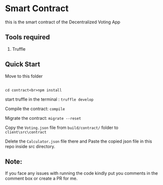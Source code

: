 # Smart Contract

this is the smart contract of the Decentralized Voting App

## Tools required

1. Truffle 

## Quick Start

Move to this folder

<br>`cd contract<br>npm install`

start truffle in the terminal : `truffle develop`

Compile the contract: `compile`

Migrate the contract: `migrate --reset`

Copy the `Voting.json` file from `build/contract/` folder to `client\src\contract`

Delete the `Calculator.json` file there and Paste the copied json file in this repo inside src directory.

## Note: 
If you face any issues with running the code kindly put you comments in the comment box or create a PR for me. 

